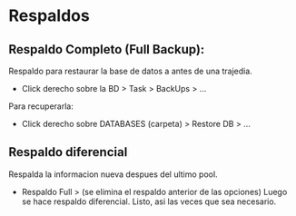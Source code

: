 # Respaldos  

## Respaldo Completo (Full Backup):  
Respaldo para restaurar la base de datos a antes de una trajedia.  
- Click derecho sobre la BD > Task > BackUps > ...

Para recuperarla:  
- Click derecho sobre DATABASES (carpeta) > Restore DB > ...

## Respaldo diferencial  
Respalda la informacion nueva despues del ultimo pool.
- Respaldo Full > (se elimina el respaldo anterior de las opciones) Luego se hace respaldo diferencial.
Listo, asi las veces que sea necesario.  

